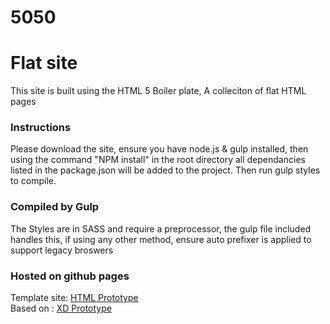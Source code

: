 # 5050
# Flat site
This site is built using the HTML 5 Boiler plate, A colleciton of flat HTML pages

### Instructions
Please download the site, ensure you have node.js & gulp installed, then using the command "NPM install" in the root directory all dependancies listed in the package.json will be added to the project. Then run gulp styles to compile.

### Compiled by Gulp
The Styles are in SASS and require a preprocessor, the gulp file included handles this, if using any other method, ensure auto prefixer is applied to support legacy broswers

### Hosted on github pages
Template site: [HTML Prototype](https://bluemonkey1130.github.io/5050/)   
Based on : [XD Prototype](https://xd.adobe.com/view/0a6f8619-b032-4805-47aa-d4124d8b24d3-7c5e/)  
